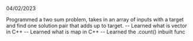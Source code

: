 04/02/2023

Programmed a two sum problem, takes in an array of inputs with a target and find one solution pair that adds up to target.
-- Learned what is vector in C++
-- Learned what is map in C++
-- Learned the .count() inbuilt func

